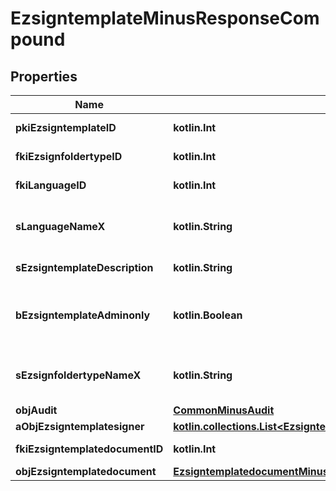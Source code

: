 
# EzsigntemplateMinusResponseCompound

## Properties
Name | Type | Description | Notes
------------ | ------------- | ------------- | -------------
**pkiEzsigntemplateID** | **kotlin.Int** | The unique ID of the Ezsigntemplate | 
**fkiEzsignfoldertypeID** | **kotlin.Int** | The unique ID of the Ezsignfoldertype. | 
**fkiLanguageID** | **kotlin.Int** | The unique ID of the Language.  Valid values:  |Value|Description| |-|-| |1|French| |2|English| | 
**sLanguageNameX** | **kotlin.String** | The Name of the Language in the language of the requester | 
**sEzsigntemplateDescription** | **kotlin.String** | The description of the Ezsigntemplate | 
**bEzsigntemplateAdminonly** | **kotlin.Boolean** | Whether the Ezsigntemplate can be accessed by admin users only (eUserType&#x3D;Normal) | 
**sEzsignfoldertypeNameX** | **kotlin.String** | The name of the Ezsignfoldertype in the language of the requester | 
**objAudit** | [**CommonMinusAudit**](CommonMinusAudit.md) |  | 
**aObjEzsigntemplatesigner** | [**kotlin.collections.List&lt;EzsigntemplatesignerMinusResponseCompound&gt;**](EzsigntemplatesignerMinusResponseCompound.md) |  | 
**fkiEzsigntemplatedocumentID** | **kotlin.Int** | The unique ID of the Ezsigntemplatedocument |  [optional]
**objEzsigntemplatedocument** | [**EzsigntemplatedocumentMinusResponse**](EzsigntemplatedocumentMinusResponse.md) |  |  [optional]



